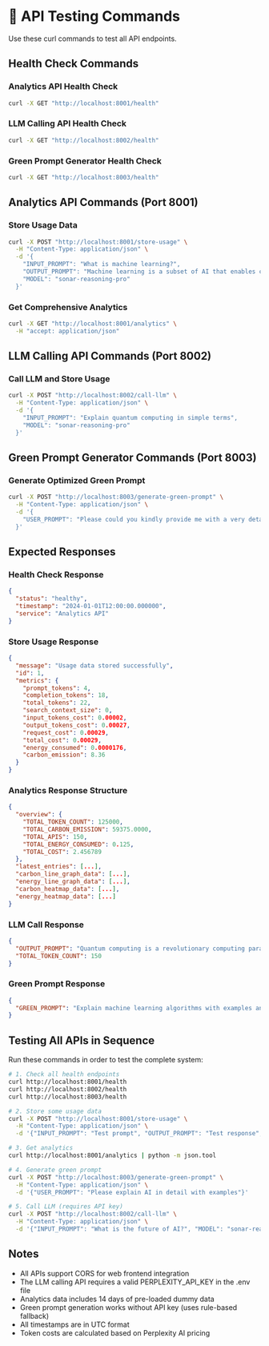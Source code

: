 # 🔧 API Testing Commands

Use these curl commands to test all API endpoints.

## Health Check Commands

### Analytics API Health Check
```bash
curl -X GET "http://localhost:8001/health"
```

### LLM Calling API Health Check  
```bash
curl -X GET "http://localhost:8002/health"
```

### Green Prompt Generator Health Check
```bash
curl -X GET "http://localhost:8003/health"
```

## Analytics API Commands (Port 8001)

### Store Usage Data
```bash
curl -X POST "http://localhost:8001/store-usage" \
  -H "Content-Type: application/json" \
  -d '{
    "INPUT_PROMPT": "What is machine learning?",
    "OUTPUT_PROMPT": "Machine learning is a subset of AI that enables computers to learn from data.",
    "MODEL": "sonar-reasoning-pro"
  }'
```

### Get Comprehensive Analytics
```bash
curl -X GET "http://localhost:8001/analytics" \
  -H "accept: application/json"
```

## LLM Calling API Commands (Port 8002)

### Call LLM and Store Usage
```bash
curl -X POST "http://localhost:8002/call-llm" \
  -H "Content-Type: application/json" \
  -d '{
    "INPUT_PROMPT": "Explain quantum computing in simple terms",
    "MODEL": "sonar-reasoning-pro"
  }'
```

## Green Prompt Generator Commands (Port 8003)

### Generate Optimized Green Prompt
```bash
curl -X POST "http://localhost:8003/generate-green-prompt" \
  -H "Content-Type: application/json" \
  -d '{
    "USER_PROMPT": "Please could you kindly provide me with a very detailed and comprehensive explanation of machine learning algorithms, if possible with multiple examples and step-by-step instructions. I would really appreciate it if you could make sure to cover all the important aspects. Thank you very much."
  }'
```

## Expected Responses

### Health Check Response
```json
{
  "status": "healthy",
  "timestamp": "2024-01-01T12:00:00.000000",
  "service": "Analytics API"
}
```

### Store Usage Response
```json
{
  "message": "Usage data stored successfully",
  "id": 1,
  "metrics": {
    "prompt_tokens": 4,
    "completion_tokens": 18,
    "total_tokens": 22,
    "search_context_size": 0,
    "input_tokens_cost": 0.00002,
    "output_tokens_cost": 0.00027,
    "request_cost": 0.00029,
    "total_cost": 0.00029,
    "energy_consumed": 0.0000176,
    "carbon_emission": 8.36
  }
}
```

### Analytics Response Structure
```json
{
  "overview": {
    "TOTAL_TOKEN_COUNT": 125000,
    "TOTAL_CARBON_EMISSION": 59375.0000,
    "TOTAL_APIS": 150,
    "TOTAL_ENERGY_CONSUMED": 0.125,
    "TOTAL_COST": 2.456789
  },
  "latest_entries": [...],
  "carbon_line_graph_data": [...],
  "energy_line_graph_data": [...],
  "carbon_heatmap_data": [...],
  "energy_heatmap_data": [...]
}
```

### LLM Call Response
```json
{
  "OUTPUT_PROMPT": "Quantum computing is a revolutionary computing paradigm...",
  "TOTAL_TOKEN_COUNT": 150
}
```

### Green Prompt Response  
```json
{
  "GREEN_PROMPT": "Explain machine learning algorithms with examples and key concepts."
}
```

## Testing All APIs in Sequence

Run these commands in order to test the complete system:

```bash
# 1. Check all health endpoints
curl http://localhost:8001/health
curl http://localhost:8002/health
curl http://localhost:8003/health

# 2. Store some usage data
curl -X POST "http://localhost:8001/store-usage" \
  -H "Content-Type: application/json" \
  -d '{"INPUT_PROMPT": "Test prompt", "OUTPUT_PROMPT": "Test response", "MODEL": "sonar-reasoning-pro"}'

# 3. Get analytics
curl http://localhost:8001/analytics | python -m json.tool

# 4. Generate green prompt
curl -X POST "http://localhost:8003/generate-green-prompt" \
  -H "Content-Type: application/json" \
  -d '{"USER_PROMPT": "Please explain AI in detail with examples"}'

# 5. Call LLM (requires API key)
curl -X POST "http://localhost:8002/call-llm" \
  -H "Content-Type: application/json" \
  -d '{"INPUT_PROMPT": "What is the future of AI?", "MODEL": "sonar-reasoning-pro"}'
```

## Notes

- All APIs support CORS for web frontend integration
- The LLM calling API requires a valid PERPLEXITY_API_KEY in the .env file
- Analytics data includes 14 days of pre-loaded dummy data
- Green prompt generation works without API key (uses rule-based fallback)
- All timestamps are in UTC format
- Token costs are calculated based on Perplexity AI pricing
